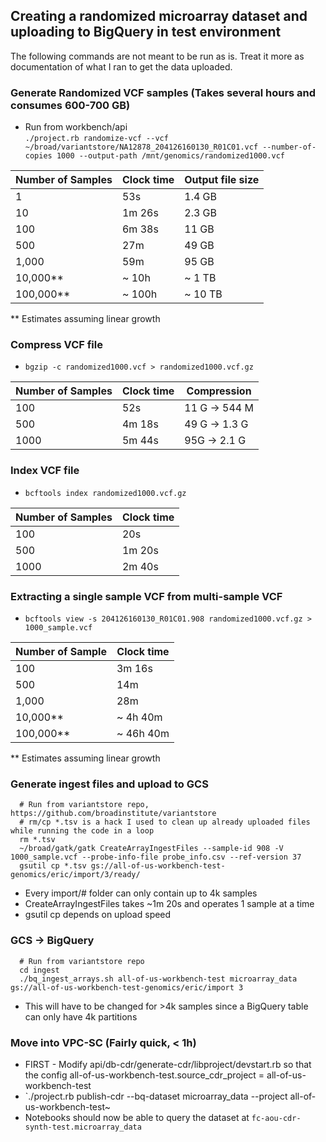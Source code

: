 ## Creating a randomized microarray dataset and uploading to BigQuery in test environment
The following commands are not meant to be run as is. Treat it more as documentation of what I ran to get the data uploaded.

### Generate Randomized VCF samples (Takes several hours and consumes 600-700 GB)
- Run from workbench/api  
`./project.rb randomize-vcf --vcf ~/broad/variantstore/NA12878_204126160130_R01C01.vcf --number-of-copies 1000 --output-path /mnt/genomics/randomized1000.vcf`

| Number of Samples | Clock time | Output file size |
| ----------------  | ---------- | ---------------- |
|1 | 53s | 1.4 GB |
|10|1m 26s|2.3 GB|
|100|6m 38s| 11 GB|
|500|27m|49 GB|
|1,000|59m|95 GB|
|10,000**|~ 10h|~ 1 TB|
|100,000**|~ 100h|~ 10 TB|
** Estimates assuming linear growth

### Compress VCF file 
- `bgzip -c randomized1000.vcf > randomized1000.vcf.gz`

| Number of Samples | Clock time | Compression |
| ----------------- | ---------- | ----------- |
|100|52s|11 G -> 544 M|
|500|4m 18s|49 G -> 1.3 G|
|1000|5m 44s|95G -> 2.1 G|

### Index VCF file
- `bcftools index randomized1000.vcf.gz`

| Number of Samples | Clock time |
| ----------------- | ---------- |
|100|20s|
|500|1m 20s|
|1000|2m 40s|

### Extracting a single sample VCF from multi-sample VCF
- `bcftools view -s 204126160130_R01C01.908 randomized1000.vcf.gz > 1000_sample.vcf`

| Number of Sample | Clock time |
| ---------------  | ---------- |
|100|3m 16s|
|500|14m|
|1,000|28m|
|10,000**|~ 4h 40m|
|100,000**|~ 46h 40m|
** Estimates assuming linear growth

### Generate ingest files and upload to GCS
```
  # Run from variantstore repo, https://github.com/broadinstitute/variantstore
  # rm/cp *.tsv is a hack I used to clean up already uploaded files while running the code in a loop
  rm *.tsv
  ~/broad/gatk/gatk CreateArrayIngestFiles --sample-id 908 -V 1000_sample.vcf --probe-info-file probe_info.csv --ref-version 37
  gsutil cp *.tsv gs://all-of-us-workbench-test-genomics/eric/import/3/ready/
```
- Every import/# folder can only contain up to 4k samples
- CreateArrayIngestFiles takes ~1m 20s and operates 1 sample at a time
- gsutil cp depends on upload speed


### GCS -> BigQuery 
```
  # Run from variantstore repo
  cd ingest
  ./bq_ingest_arrays.sh all-of-us-workbench-test microarray_data gs://all-of-us-workbench-test-genomics/eric/import 3
```
- This will have to be changed for >4k samples since a BigQuery table can only have 4k partitions

### Move into VPC-SC (Fairly quick, < 1h)
- FIRST - Modify api/db-cdr/generate-cdr/libproject/devstart.rb so that the config all-of-us-workbench-test.source_cdr_project = all-of-us-workbench-test
- `./project.rb publish-cdr --bq-dataset microarray_data --project all-of-us-workbench-test~
- Notebooks should now be able to query the dataset at `fc-aou-cdr-synth-test.microarray_data`
